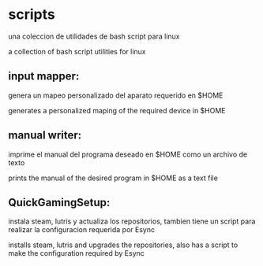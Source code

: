 # scripts
una coleccion de utilidades de bash script para linux

a collection of bash script utilities for linux

input mapper:
-------------
  genera un mapeo personalizado del aparato requerido en $HOME

  generates a personalized maping of the required device in $HOME



manual writer:
-------------
  imprime el manual del programa deseado en $HOME como un archivo de texto

  prints the manual of the desired program in $HOME as a text file



QuickGamingSetup:
----------------
  instala steam, lutris y actualiza los repositorios, tambien tiene un script para realizar la configuracion requerida por Esync

   installs steam, lutris and upgrades the repositories, also has a script to make the configuration required by Esync
